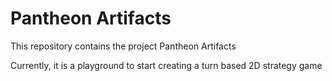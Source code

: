 # Pantheon Artifacts
This repository contains the project Pantheon Artifacts

Currently, it is a playground to start creating a turn based 2D strategy game